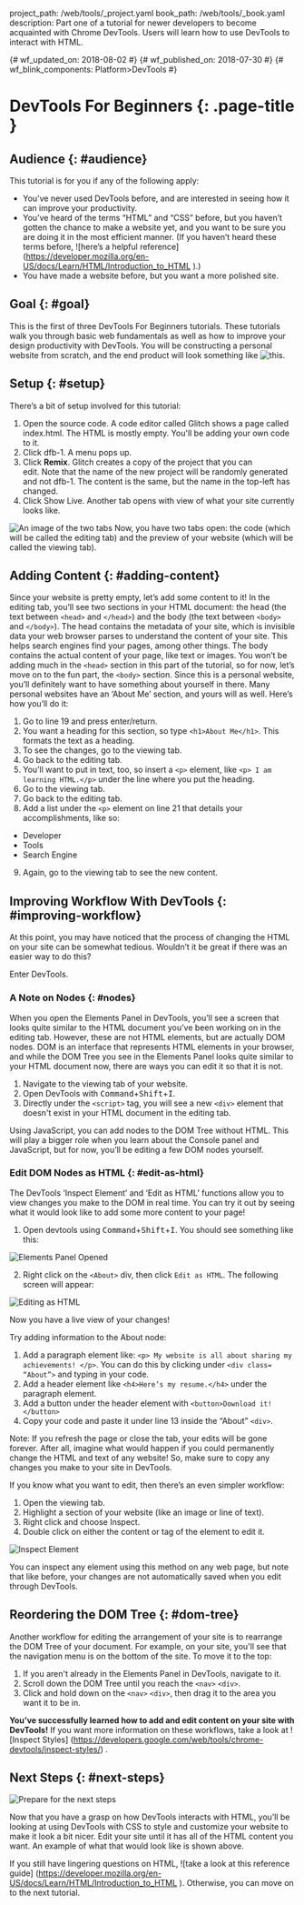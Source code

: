 project_path: /web/tools/_project.yaml
book_path: /web/tools/_book.yaml
description: Part one of a tutorial for newer developers to become   acquainted
with Chrome DevTools.  Users will learn how to use DevTools to interact with
HTML.


{# wf_updated_on: 2018-08-02 #}
{# wf_published_on: 2018-07-30 #}
{# wf_blink_components: Platform>DevTools #}

# DevTools For Beginners {: .page-title }

## Audience {: #audience}

This tutorial is for you if any of the following apply:

- You’ve never used DevTools before, 
and are interested in seeing how it can improve your productivity.
- You’ve heard of the terms “HTML” and “CSS” before, 
but you haven’t gotten the chance to make a website yet, 
and you want to be sure you are doing it in the most efficient manner. 
(If you haven’t heard these terms before, ![here’s a helpful reference]
(https://developer.mozilla.org/en-US/docs/Learn/HTML/Introduction_to_HTML
).)
- You have made a website before, but you want a more polished site.

## Goal {: #goal}

This is the first of three DevTools For Beginners tutorials. 
These tutorials walk you through basic web fundamentals 
as well as how to improve your design productivity with DevTools. 
You will be constructing a personal website from scratch,
and the end product will look something like 
![this](https://dfb5.glitch.me/). 

## Setup {: #setup}

There’s a bit of setup involved for this tutorial:

1. Open the source code. A code editor called Glitch shows a page called 
index.html. The HTML is mostly empty. You'll be adding your own code to 
it.
2. Click dfb-1. A menu pops up.
3. Click **Remix**. Glitch creates a copy of the project that you can \
edit. Note that the name of the new project will be randomly generated
and not dfb-1.
The content is the same, but the name in the top-left has changed.
4. Click Show Live. Another tab opens with view of what your site 
currently looks like.

![An image of the two tabs](2tabs.png)
Now, you have two tabs open: the code
(which will be called the editing tab) 
and the preview of your website (which will be called the viewing tab). 

## Adding Content {: #adding-content}

Since your website is pretty empty, let’s add some content to it! 
In the editing tab, you’ll see two sections in your HTML document: 
the head (the text between `<head>` and `</head>`) and the body 
(the text between `<body>` and `</body>`). 
The head contains the metadata of your site, which is invisible 
data your web browser parses to understand the content of your site. 
This helps search engines find your pages, among other things. 
The body contains the actual content of your page, like text or images.
You won’t be adding much in the `<head>` section in this part of the 
tutorial, so for now, let’s move on to the fun part, the `<body>` 
section. Since this is a personal website, you’ll definitely want to 
have something about yourself in there. Many personal websites have an
‘About Me’ section, and yours will as well. Here’s how you’ll do it:

1. Go to line 19 and press enter/return. 
2. You want a heading for this section, 
so type `<h1>About Me</h1>`. 
This formats the text as a heading. 
3. To see the changes, go to the viewing tab.
4. Go back to the editing tab.
5. You’ll want to put in text, too, so insert a `<p>` element, 
like `<p> I am learning HTML.</p>` under the line where you put 
the heading. 
6. Go to the viewing tab.
7. Go back to the editing tab.
8. Add a list under the `<p>` element on line 21 that 
details your accomplishments, like so: 
	
  <ul>
    <li>Developer</li>
	<li>Tools</li>
	<li>Search Engine</li>
  </ul>
	
9. Again, 
go to the viewing tab to see the new content.

## Improving Workflow With DevTools {: #improving-workflow}

At this point, 
you may have noticed that the process of changing the HTML on your site
can be somewhat tedious. Wouldn’t it be great if there was an easier way 
to do this? 

Enter DevTools.

### A Note on Nodes {: #nodes}

 When you open the Elements Panel in DevTools, 
 you’ll see a screen that looks quite similar to the HTML document
 you’ve been working on in the editing tab. 
 However, these are not HTML elements, but are actually DOM nodes.
 DOM is an interface that represents HTML elements in your browser, 
 and while the DOM Tree you see in the Elements Panel looks quite 
 similar to your HTML document now, 
 there are ways you can edit it so that it is not. 

1. Navigate to the viewing tab of your website.
2. Open DevTools with <kbd>Command</kbd>+<kbd>Shift</kbd>+<kbd>I</kbd>.
3. Directly under the `<script>` tag, you will see a new `<div>` element
 that doesn't exist in your HTML document in the editing tab.
 
 Using JavaScript, you can add nodes to the DOM Tree without HTML. 
 This will play a bigger role when you learn about the Console 
 panel and JavaScript, but for now, you’ll be editing a few DOM nodes 
 yourself.
 
### Edit DOM Nodes as HTML {: #edit-as-html}
 The DevTools ‘Inspect Element’ and ‘Edit as HTML’ functions allow you 
 to view changes you make to the DOM in real time.
 You can try it out by seeing what it 
 would look like to add some more content to your page! 
 
 1. Open devtools using 
 <kbd>Command</kbd>+<kbd>Shift</kbd>+<kbd>I</kbd>. You should see 
 something like this: 

![Elements Panel Opened](elpanel.png)
 

2. Right click on the `<About>` div, then click `Edit as HTML`. 
The following screen will appear:

![Editing as HTML](editashtml.png)

Now you have a live view of your changes! 

Try adding information to the About node:

1. Add a paragraph element like: 
`<p> My website is all about sharing my  achievements! </p>`. 
You can do this by clicking under `<div class= “About”>` 
and typing in your code.
2. Add a header element like `<h4>Here’s my resume.</h4>` 
under the paragraph element.
3. Add a button under the header element with 
`<button>Download it!</button>`
4. Copy your code and paste it under line 13 inside the “About” `<div>`.

Note: If you refresh the page or close the tab, 
your edits will be gone forever. After all, 
imagine what would happen if you could permanently change 
the HTML and text of any website! So,
make sure to copy any changes you make to your site in DevTools.

If you know what you want to edit, then there’s an even simpler workflow:

1. Open the viewing tab.
2. Highlight a section of your website (like an image or line of text).
3. Right click and choose Inspect. 
4. Double click on either the content or tag of the element to edit it.

![Inspect Element](inspectel.png)

You can inspect any element using this method on any web page, 
but note that like before, 
your changes are not automatically saved when you edit through DevTools.

## Reordering the DOM Tree {: #dom-tree}

Another workflow for editing the arrangement 
of your site is to rearrange the 
DOM Tree of your document. For example, on your site, 
you'll see that the navigation menu is on the bottom of the site. 
To move it to the top:

1. If you aren't already in the Elements Panel in DevTools,
navigate to it.
2. Scroll down the DOM Tree until you reach the `<nav>` `<div>`.
3. Click and hold down on the `<nav>` `<div>`, 
then drag it to the area you want it to be in. 

**You’ve successfully learned how to add and edit content 
on your site with DevTools!** If you want more information on these 
workflows, take a look at ![Inspect Styles]
(https://developers.google.com/web/tools/chrome-devtools/inspect-styles/)
.


## Next Steps {: #next-steps}
![Prepare for the next steps](endgame.png)

Now that you have a grasp on how DevTools interacts with HTML, you’ll be
looking at using DevTools with CSS to style and customize your website 
to make it look a bit nicer. 
Edit your site until it has all of the HTML content you want. 
An example of what that would look like is shown above.

If you still have lingering questions on HTML, 
![take a look at this reference guide]
(https://developer.mozilla.org/en-US/docs/Learn/HTML/Introduction_to_HTML
). Otherwise, you can move on to the next tutorial.

